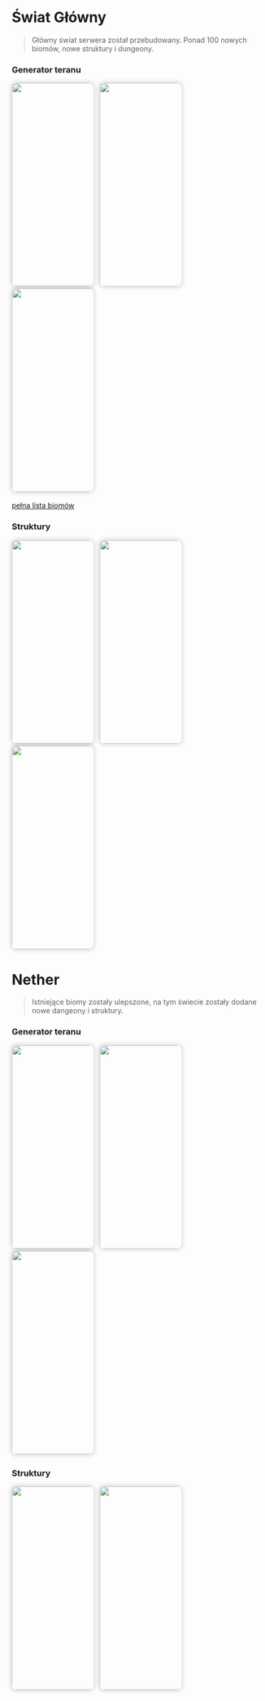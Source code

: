 <style>
img:not(.medium-zoom-image--opened):not(.navbar-link-icon) {
    max-width: 32%;
    margin: 0 8px 4px 0;
    box-shadow: 0 0 6px 4px rgba(0, 0, 0, .1);
    border-radius: 10px;
}
</style>

# Świat Główny

> Główny świat serwera został przebudowany. Ponad 
<span class="blue">100</span> nowych biomów, nowe struktury i dungeony.

### Generator teranu


<img src="/pages/images/generator/world_generator_1.webp" width="400px">

<img src="/pages/images/generator/world_generator_2.webp" width="400px">

<img src="/pages/images/generator/world_generator_3.webp" width="400px">

[pełna lista biomów](/biomes)

### Struktury

<img src="/pages/images/generator/world_structure_1.webp" width="400px">

<img src="/pages/images/generator/world_structure_2.webp" width="400px">

<img src="/pages/images/generator/world_structure_3.webp" width="400px">

# Nether

> Istniejące biomy zostały ulepszone, na tym świecie zostały dodane nowe dangeony i struktury.

### Generator teranu

<img src="/pages/images/generator/nether_generator_1.webp" width="400px">

<img src="/pages/images/generator/nether_generator_2.webp" width="400px">

<img src="/pages/images/generator/nether_generator_3.webp" width="400px">


### Struktury

<img src="/pages/images/generator/nether_structure_1.webp" width="400px">

<img src="/pages/images/generator/nether_structure_2.webp" width="400px">